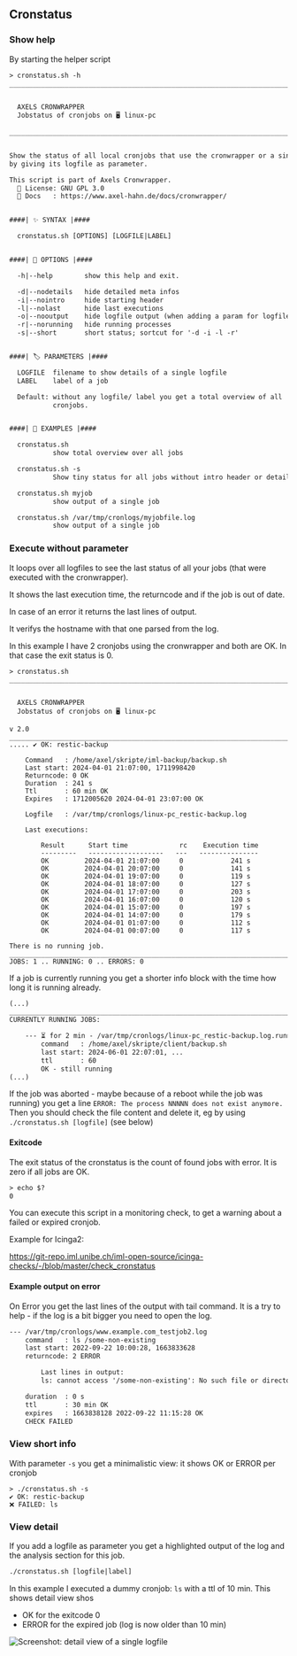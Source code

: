 ## Cronstatus

### Show help

By starting the helper script 

```txt
> cronstatus.sh -h
______________________________________________________________________________


  AXELS CRONWRAPPER
  Jobstatus of cronjobs on 🖥 linux-pc
                                                                         v 2.2
______________________________________________________________________________


Show the status of all local cronjobs that use the cronwrapper or a single job
by giving its logfile as parameter.

This script is part of Axels Cronwrapper.
  📜 License: GNU GPL 3.0
  📗 Docs   : https://www.axel-hahn.de/docs/cronwrapper/


####| ✨ SYNTAX |####

  cronstatus.sh [OPTIONS] [LOGFILE|LABEL]


####| 🔧 OPTIONS |####

  -h|--help        show this help and exit.

  -d|--nodetails   hide detailed meta infos
  -i|--nointro     hide starting header
  -l|--nolast      hide last executions
  -o|--nooutput    hide logfile output (when adding a param for logfile|label)
  -r|--norunning   hide running processes
  -s|--short       short status; sortcut for '-d -i -l -r'


####| 🏷 PARAMETERS |####

  LOGFILE  filename to show details of a single logfile
  LABEL    label of a job

  Default: without any logfile/ label you get a total overview of all
           cronjobs.


####| 🧩 EXAMPLES |####

  cronstatus.sh
           show total overview over all jobs

  cronstatus.sh -s
           Show tiny status for all jobs without intro header or details

  cronstatus.sh myjob
           show output of a single job

  cronstatus.sh /var/tmp/cronlogs/myjobfile.log
           show output of a single job

```

### Execute without parameter

It loops over all logfiles to see the last status of all your jobs (that were executed with the cronwrapper).

It shows the last execution time, the returncode and if the job is out of date.

In case of an error it returns the last lines of output.

It verifys the hostname with that one parsed from the log.

In this example I have 2 cronjobs using the cronwrapper and both are OK. In that case the exit status is 0.

```text
> cronstatus.sh 
______________________________________________________________________________


  AXELS CRONWRAPPER
  Jobstatus of cronjobs on 🖥 linux-pc
                                                                         v 2.0
______________________________________________________________________________
..... ✔ OK: restic-backup

    Command   : /home/axel/skripte/iml-backup/backup.sh
    Last start: 2024-04-01 21:07:00, 1711998420
    Returncode: 0 OK
    Duration  : 241 s
    Ttl       : 60 min OK
    Expires   : 1712005620 2024-04-01 23:07:00 OK

    Logfile   : /var/tmp/cronlogs/linux-pc_restic-backup.log

    Last executions:

        Result      Start time             rc    Execution time
        ---------   -------------------   ---   ---------------
        OK         2024-04-01 21:07:00     0            241 s
        OK         2024-04-01 20:07:00     0            141 s
        OK         2024-04-01 19:07:00     0            119 s
        OK         2024-04-01 18:07:00     0            127 s
        OK         2024-04-01 17:07:00     0            203 s
        OK         2024-04-01 16:07:00     0            120 s
        OK         2024-04-01 15:07:00     0            197 s
        OK         2024-04-01 14:07:00     0            179 s
        OK         2024-04-01 01:07:00     0            112 s
        OK         2024-04-01 00:07:00     0            117 s

There is no running job.
____________________________________________________________________________________
JOBS: 1 .. RUNNING: 0 .. ERRORS: 0

```

If a job is currently running you get a shorter info block with the time how long it is running already.

```txt
(...)
____________________________________________________________________________________
CURRENTLY RUNNING JOBS:

    --- ⏳ for 2 min - /var/tmp/cronlogs/linux-pc_restic-backup.log.running.NNNNN
        command   : /home/axel/skripte/client/backup.sh
        last start: 2024-06-01 22:07:01, ...
        ttl       : 60
        OK - still running
(...)
```

If the job was aborted - maybe because of a reboot while the job was running) you get a line `ERROR: The process NNNNN does not exist anymore.` 
Then you should check the file content and delete it, eg by using `./cronstatus.sh [logfile]` (see below)

#### Exitcode

The exit status of the cronstatus is the count of found jobs with error.
It is zero if all jobs are OK.

```txt
> echo $?
0
```

You can execute this script in a monitoring check, to get a warning about a failed or expired cronjob.

Example for Icinga2:

https://git-repo.iml.unibe.ch/iml-open-source/icinga-checks/-/blob/master/check_cronstatus

#### Example output on error

On Error you get the last lines of the output with tail command.
It is a try to help - if the log is a bit bigger you need to open the log.

```txt
--- /var/tmp/cronlogs/www.example.com_testjob2.log
    command   : ls /some-non-existing
    last start: 2022-09-22 10:00:28, 1663833628
    returncode: 2 ERROR

        Last lines in output:
        ls: cannot access '/some-non-existing': No such file or directory

    duration  : 0 s
    ttl       : 30 min OK
    expires   : 1663838128 2022-09-22 11:15:28 OK
    CHECK FAILED
```

### View short info

With parameter `-s` you get a minimalistic view: it shows OK or ERROR per cronjob

```text
> ./cronstatus.sh -s
✔ OK: restic-backup
❌ FAILED: ls
```

### View detail

If you add a logfile as parameter you get a highlighted output of the log and the analysis section for this job.

```txt
./cronstatus.sh [logfile|label]
```

In this example I executed a dummy cronjob: `ls` with a ttl of 10 min. This shows detail view shos

* OK for the exitcode 0
* ERROR for the expired job (log is now older than 10 min)

![Screenshot: detail view of a single logfile](/images/cronstatus_detail.png)